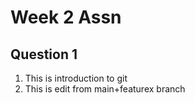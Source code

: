 # Week 2 Assn

## Question 1

1. This is introduction to git
2. This is edit from main+featurex branch
